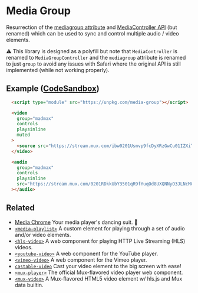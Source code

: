 # Media Group

Resurrection of the [mediagroup attribute](https://html.spec.whatwg.org/commit-snapshots/a4c46fc65e8ba138baeadf0bd1c2055b7bb43863/#attr-media-mediagroup) and [MediaController API](https://html.spec.whatwg.org/commit-snapshots/a4c46fc65e8ba138baeadf0bd1c2055b7bb43863/#synchronising-multiple-media-elements) (but renamed) which can be used to sync and control multiple audio / video elements.

⚠️ This library is designed as a polyfill but note that `MediaController` is renamed to `MediaGroupController` and the `mediagroup` attribute is renamed to just `group` to avoid any issues with Safari where the original API is still implemented (while not working properly).

## Example ([CodeSandbox](https://codesandbox.io/s/media-group-4p9v81))

```html
  <script type="module" src="https://unpkg.com/media-group"></script>

  <video
    group="madmax"
    controls
    playsinline
    muted
  >
    <source src="https://stream.mux.com/ibw0201Usmvp9fcDyXRzGwCu01IZXiT5duks8OoO3OQ01e00/low.mp4" />
  </video>

  <audio
    group="madmax"
    controls
    playsinline
    src="https://stream.mux.com/0201RDkkUbY3501qR9fYuqOd8UXQNNyO3JLNcMG9kW4rpA/audio.m4a"
  ></audio>
```

## Related

- [Media Chrome](https://github.com/muxinc/media-chrome) Your media player's dancing suit. 🕺
- [`<media-playlist>`](https://github.com/muxinc/media-playlist) A custom element for playing through a set of audio and/or video elements.
- [`<hls-video>`](https://github.com/muxinc/hls-video-element) A web component for playing HTTP Live Streaming (HLS) videos.
- [`<youtube-video>`](https://github.com/muxinc/youtube-video-element) A web component for the YouTube player.
- [`<vimeo-video>`](https://github.com/luwes/vimeo-video-element) A web component for the Vimeo player.
- [`castable-video`](https://github.com/muxinc/castable-video) Cast your video element to the big screen with ease!
- [`<mux-player>`](https://github.com/muxinc/elements/tree/main/packages/mux-player) The official Mux-flavored video player web component.
- [`<mux-video>`](https://github.com/muxinc/elements/tree/main/packages/mux-video) A Mux-flavored HTML5 video element w/ hls.js and Mux data builtin.
